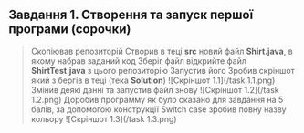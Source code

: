## Завдання 1. Створення та запуск першої програми (сорочки)

> Скопіював репозиторій 
> Створив в теці **src** новий файл **Shirt.java**, в якому набрав заданий код
> Зберіг файл
> відкрийте файл **ShirtTest.java** з цього репозиторію
> Запустив його
> Зробив скріншот який з бергів в теці (тека **Solution**) ![Скріншот 1.1](/task 1.1.png)
> Змінив деякі данні та запустив файл знову ![Скріншот 1.2](/task 1.2.png)
> Доробив программу як було сказано для завдання на 5 балів, за допомогою конструкції Switch case зробив повну назву кольору ![Скріншот 1.3](/task 1.3.png)
